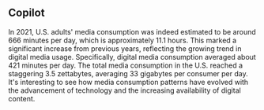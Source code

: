 ## Copilot
In 2021, U.S. adults' media consumption was indeed estimated to be around 666 minutes per day, which is approximately 11.1 hours. This marked a significant increase from previous years, reflecting the growing trend in digital media usage. Specifically, digital media consumption averaged about 421 minutes per day. The total media consumption in the U.S. reached a staggering 3.5 zettabytes, averaging 33 gigabytes per consumer per day. It's interesting to see how media consumption patterns have evolved with the advancement of technology and the increasing availability of digital content.
